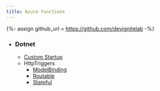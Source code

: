 ```yaml
---
title: Azure Functions
---
```


{%- assign github_url = https://github.com/devignitelab -%}
- ### Dotnet
  - [Custom Startup](https://github.com/devignitelab/azure-functions/tree/main/dotnet)
  - HttpTriggers
    - [ModelBinding](https://github.com/devignitelab/azure-functions/blob/main/dotnet/HttpTriggers/ModelBindingTrigger.cs)
    - [Routable](https://github.com/devignitelab/azure-functions/blob/main/dotnet/HttpTriggers/RoutableTrigger.cs)
    - [Stateful](https://github.com/devignitelab/azure-functions/blob/main/dotnet/HttpTriggers/StatefulInstance.cs)